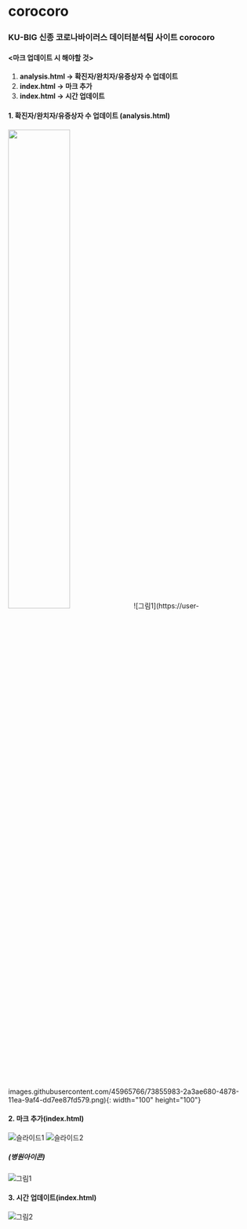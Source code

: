 # corocoro

### KU-BIG 신종 코로나바이러스 데이터분석팀 사이트 corocoro



#### <마크 업데이트 시 해야할 것>

1. **analysis.html -> 확진자/완치자/유증상자 수 업데이트**
2. **index.html -> 마크 추가**
3. **index.html -> 시간 업데이트**



#### 1. 확진자/완치자/유증상자 수 업데이트 (analysis.html)
<img src="https://user-images.githubusercontent.com/45965766/73855983-2a3ae680-4878-11ea-9af4-dd7ee87fd579.png" height="50%">
![그림1](https://user-images.githubusercontent.com/45965766/73855983-2a3ae680-4878-11ea-9af4-dd7ee87fd579.png){: width="100" height="100"}


#### 2. 마크 추가(index.html)

![슬라이드1](https://user-images.githubusercontent.com/45965766/73856155-60786600-4878-11ea-90c2-2ef8363d755f.jpg)
![슬라이드2](https://user-images.githubusercontent.com/45965766/73856167-62dac000-4878-11ea-9402-faf39042255d.JPG)
#####   (병원아이콘)
![그림1](https://user-images.githubusercontent.com/45965766/73952638-8e29e180-4942-11ea-92b4-44af12a3d4e2.jpg)


#### 3. 시간 업데이트(index.html)

![그림2](https://user-images.githubusercontent.com/45965766/73856406-c1a03980-4878-11ea-9ee2-5c827a6fe28f.png)
